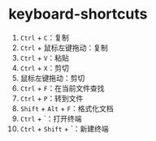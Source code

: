 # keyboard-shortcuts

1. `Ctrl` + `C`：复制
2. `Ctrl` + 鼠标左键拖动：复制
3. `Ctrl` + `V`：粘贴
4. `Ctrl` + `X`：剪切
5. 鼠标左键拖动：剪切
6. `Ctrl` + `F`：在当前文件查找
7. `Ctrl` + `P`：转到文件
8. `Shift` + `Alt` + `F`：格式化文档
9. `Ctrl` + `：打开终端
10. `Ctrl` + `Shift` + `：新建终端